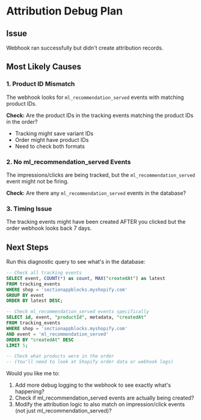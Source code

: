 # Attribution Debug Plan

## Issue
Webhook ran successfully but didn't create attribution records.

## Most Likely Causes

### 1. Product ID Mismatch
The webhook looks for `ml_recommendation_served` events with matching product IDs.

**Check:** Are the product IDs in the tracking events matching the product IDs in the order?
- Tracking might save variant IDs
- Order might have product IDs
- Need to check both formats

### 2. No ml_recommendation_served Events
The impressions/clicks are being tracked, but the `ml_recommendation_served` event might not be firing.

**Check:** Are there any `ml_recommendation_served` events in the database?

### 3. Timing Issue
The tracking events might have been created AFTER you clicked but the order webhook looks back 7 days.

## Next Steps

Run this diagnostic query to see what's in the database:

```sql
-- Check all tracking events
SELECT event, COUNT(*) as count, MAX("createdAt") as latest
FROM tracking_events
WHERE shop = 'sectionappblocks.myshopify.com'
GROUP BY event
ORDER BY latest DESC;

-- Check ml_recommendation_served events specifically
SELECT id, event, "productId", metadata, "createdAt"
FROM tracking_events
WHERE shop = 'sectionappblocks.myshopify.com'
AND event = 'ml_recommendation_served'
ORDER BY "createdAt" DESC
LIMIT 5;

-- Check what products were in the order
-- (You'll need to look at Shopify order data or webhook logs)
```

Would you like me to:
1. Add more debug logging to the webhook to see exactly what's happening?
2. Check if ml_recommendation_served events are actually being created?
3. Modify the attribution logic to also match on impression/click events (not just ml_recommendation_served)?
